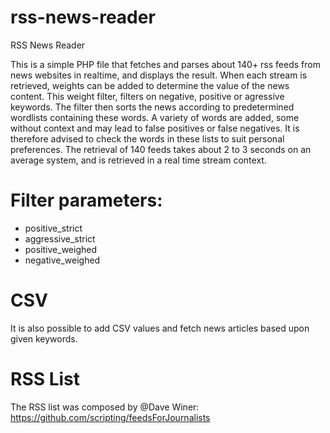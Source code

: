 # rss-news-reader
RSS News Reader

This is a simple PHP file that fetches and parses about 140+ rss feeds from news websites in realtime, and displays the result. When each stream is retrieved, weights can be added to determine the value of the news content. This weight filter, filters on negative, positive or agressive keywords. The filter then sorts the news according to predetermined wordlists containing these words. A variety of words are added, some without context and may lead to false positives or false negatives. It is therefore advised to check the words in these lists to suit personal preferences. The retrieval of 140 feeds takes about 2 to 3 seconds on an average system, and is retrieved in a real time stream context.

# Filter parameters:

- positive_strict
- aggressive_strict
- positive_weighed
- negative_weighed

# CSV
It is also possible to add CSV values and fetch news articles based upon given keywords.

# RSS List

The RSS list was composed by @Dave Winer: https://github.com/scripting/feedsForJournalists
